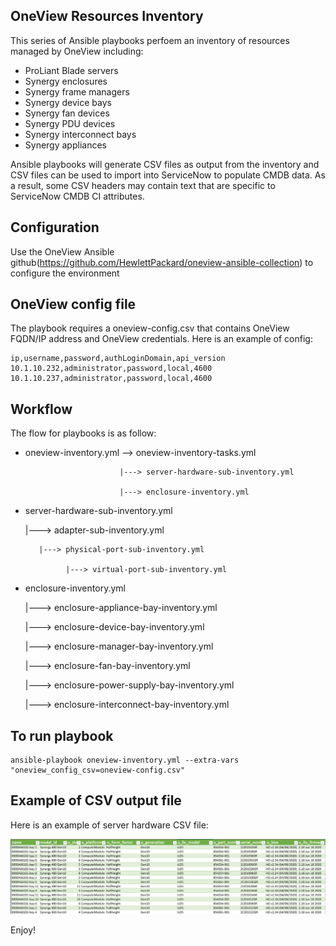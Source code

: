 ## OneView Resources Inventory 

This series of Ansible playbooks perfoem an inventory of resources managed by OneView including:
   * ProLiant Blade servers
   * Synergy enclosures
   * Synergy frame managers
   * Synergy device bays
   * Synergy fan devices
   * Synergy PDU devices
   * Synergy interconnect bays
   * Synergy appliances

Ansible playbooks will generate CSV files as output from the inventory and CSV files can be used to import into ServiceNow to populate CMDB data. As a result, some CSV headers may contain text that are specific to ServiceNow CMDB CI attributes.


## Configuration
Use the OneView Ansible github(https://github.com/HewlettPackard/oneview-ansible-collection) to configure the environment 


## OneView config file
The playbook requires a oneview-config.csv that contains OneView FQDN/IP address and OneView credentials. Here is an example of config:
````
ip,username,password,authLoginDomain,api_version
10.1.10.232,administrator,password,local,4600
10.1.10.237,administrator,password,local,4600
````

## Workflow
The flow for playbooks is as follow:
* oneview-inventory.yml --> oneview-inventory-tasks.yml 

                           |---> server-hardware-sub-inventory.yml

                           |---> enclosure-inventory.yml

* server-hardware-sub-inventory.yml

   |---> adapter-sub-inventory.yml

         |---> physical-port-sub-inventory.yml

               |---> virtual-port-sub-inventory.yml

* enclosure-inventory.yml

   |---> enclosure-appliance-bay-inventory.yml

   |---> enclosure-device-bay-inventory.yml

   |---> enclosure-manager-bay-inventory.yml

   |---> enclosure-fan-bay-inventory.yml

   |---> enclosure-power-supply-bay-inventory.yml

   |---> enclosure-interconnect-bay-inventory.yml


## To run playbook
````
ansible-playbook oneview-inventory.yml --extra-vars "oneview_config_csv=oneview-config.csv" 
````


## Example of CSV output file 
Here is an example of server hardware CSV file:

![Server Hardware](server-image.png)


Enjoy!



